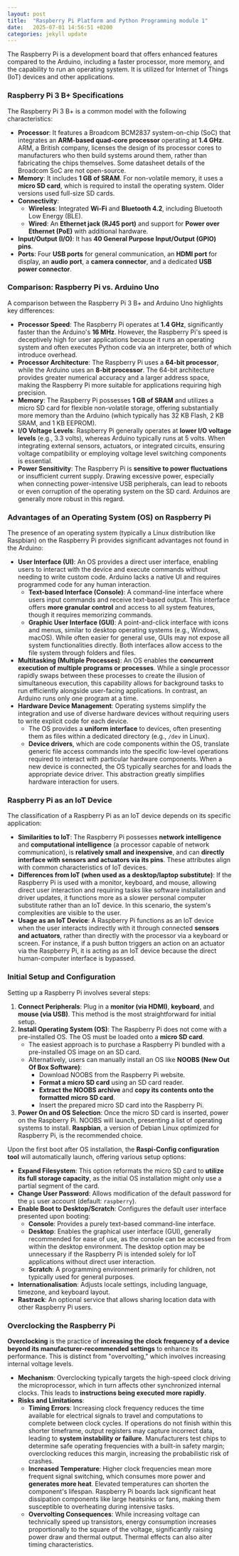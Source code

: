 ```yaml
---
layout: post
title:  "Raspberry Pi Platform and Python Programming module 1"
date:   2025-07-01 14:56:51 +0200
categories: jekyll update
---
```



The Raspberry Pi is a development board that offers enhanced features compared to the Arduino, including a faster processor, more memory, and the capability to run an operating system. It is utilized for Internet of Things (IoT) devices and other applications.

### Raspberry Pi 3 B+ Specifications

The Raspberry Pi 3 B+ is a common model with the following characteristics:
*   **Processor**: It features a Broadcom BCM2837 system-on-chip (SoC) that integrates an **ARM-based quad-core processor** operating at **1.4 GHz**. ARM, a British company, licenses the design of its processor cores to manufacturers who then build systems around them, rather than fabricating the chips themselves. Some datasheet details of the Broadcom SoC are not open-source.
*   **Memory**: It includes **1 GB of SRAM**. For non-volatile memory, it uses a **micro SD card**, which is required to install the operating system. Older versions used full-size SD cards.
*   **Connectivity**:
    *   **Wireless**: Integrated **Wi-Fi** and **Bluetooth 4.2**, including Bluetooth Low Energy (BLE).
    *   **Wired**: An **Ethernet jack (RJ45 port)** and support for **Power over Ethernet (PoE)** with additional hardware.
*   **Input/Output (I/O)**: It has **40 General Purpose Input/Output (GPIO) pins**.
*   **Ports**: Four **USB ports** for general communication, an **HDMI port** for display, an **audio port**, a **camera connector**, and a dedicated **USB power connector**.

### Comparison: Raspberry Pi vs. Arduino Uno

A comparison between the Raspberry Pi 3 B+ and Arduino Uno highlights key differences:

*   **Processor Speed**: The Raspberry Pi operates at **1.4 GHz**, significantly faster than the Arduino's **16 MHz**. However, the Raspberry Pi's speed is deceptively high for user applications because it runs an operating system and often executes Python code via an interpreter, both of which introduce overhead.
*   **Processor Architecture**: The Raspberry Pi uses a **64-bit processor**, while the Arduino uses an **8-bit processor**. The 64-bit architecture provides greater numerical accuracy and a larger address space, making the Raspberry Pi more suitable for applications requiring high precision.
*   **Memory**: The Raspberry Pi possesses **1 GB of SRAM** and utilizes a micro SD card for flexible non-volatile storage, offering substantially more memory than the Arduino (which typically has 32 KB Flash, 2 KB SRAM, and 1 KB EEPROM).
*   **I/O Voltage Levels**: Raspberry Pi generally operates at **lower I/O voltage levels** (e.g., 3.3 volts), whereas Arduino typically runs at 5 volts. When integrating external sensors, actuators, or integrated circuits, ensuring voltage compatibility or employing voltage level switching components is essential.
*   **Power Sensitivity**: The Raspberry Pi is **sensitive to power fluctuations** or insufficient current supply. Drawing excessive power, especially when connecting power-intensive USB peripherals, can lead to reboots or even corruption of the operating system on the SD card. Arduinos are generally more robust in this regard.

### Advantages of an Operating System (OS) on Raspberry Pi

The presence of an operating system (typically a Linux distribution like Raspbian) on the Raspberry Pi provides significant advantages not found in the Arduino:

*   **User Interface (UI)**: An OS provides a direct user interface, enabling users to interact with the device and execute commands without needing to write custom code. Arduino lacks a native UI and requires programmed code for any human interaction.
    *   **Text-based Interface (Console)**: A command-line interface where users input commands and receive text-based output. This interface offers **more granular control** and access to all system features, though it requires memorizing commands.
    *   **Graphic User Interface (GUI)**: A point-and-click interface with icons and menus, similar to desktop operating systems (e.g., Windows, macOS). While often easier for general use, GUIs may not expose all system functionalities directly. Both interfaces allow access to the file system through folders and files.
*   **Multitasking (Multiple Processes)**: An OS enables the **concurrent execution of multiple programs or processes**. While a single processor rapidly swaps between these processes to create the illusion of simultaneous execution, this capability allows for background tasks to run efficiently alongside user-facing applications. In contrast, an Arduino runs only one program at a time.
*   **Hardware Device Management**: Operating systems simplify the integration and use of diverse hardware devices without requiring users to write explicit code for each device.
    *   The OS provides a **uniform interface** to devices, often presenting them as files within a dedicated directory (e.g., `/dev` in Linux).
    *   **Device drivers**, which are code components within the OS, translate generic file access commands into the specific low-level operations required to interact with particular hardware components. When a new device is connected, the OS typically searches for and loads the appropriate device driver. This abstraction greatly simplifies hardware interaction for users.

### Raspberry Pi as an IoT Device

The classification of a Raspberry Pi as an IoT device depends on its specific application:

*   **Similarities to IoT**: The Raspberry Pi possesses **network intelligence** and **computational intelligence** (a processor capable of network communication), is **relatively small and inexpensive**, and can **directly interface with sensors and actuators via its pins**. These attributes align with common characteristics of IoT devices.
*   **Differences from IoT (when used as a desktop/laptop substitute)**: If the Raspberry Pi is used with a monitor, keyboard, and mouse, allowing direct user interaction and requiring tasks like software installation and driver updates, it functions more as a slower personal computer substitute rather than an IoT device. In this scenario, the system's complexities are visible to the user.
*   **Usage as an IoT Device**: A Raspberry Pi functions as an IoT device when the user interacts indirectly with it through connected **sensors and actuators**, rather than directly with the processor via a keyboard or screen. For instance, if a push button triggers an action on an actuator via the Raspberry Pi, it is acting as an IoT device because the direct human-computer interface is bypassed.

### Initial Setup and Configuration

Setting up a Raspberry Pi involves several steps:

1.  **Connect Peripherals**: Plug in a **monitor (via HDMI)**, **keyboard**, and **mouse (via USB)**. This method is the most straightforward for initial setup.
2.  **Install Operating System (OS)**: The Raspberry Pi does not come with a pre-installed OS. The OS must be loaded onto a **micro SD card**.
    *   The easiest approach is to purchase a Raspberry Pi bundled with a pre-installed OS image on an SD card.
    *   Alternatively, users can manually install an OS like **NOOBS (New Out Of Box Software)**:
        *   Download NOOBS from the Raspberry Pi website.
        *   **Format a micro SD card** using an SD card reader.
        *   **Extract the NOOBS archive** and **copy its contents onto the formatted micro SD card**.
        *   Insert the prepared micro SD card into the Raspberry Pi.
3.  **Power On and OS Selection**: Once the micro SD card is inserted, power on the Raspberry Pi. NOOBS will launch, presenting a list of operating systems to install. **Raspbian**, a version of Debian Linux optimized for Raspberry Pi, is the recommended choice.

Upon the first boot after OS installation, the **Raspi-Config configuration tool** will automatically launch, offering various setup options:
*   **Expand Filesystem**: This option reformats the micro SD card to **utilize its full storage capacity**, as the initial OS installation might only use a partial segment of the card.
*   **Change User Password**: Allows modification of the default password for the `pi` user account (default: `raspberry`).
*   **Enable Boot to Desktop/Scratch**: Configures the default user interface presented upon booting:
    *   **Console**: Provides a purely text-based command-line interface.
    *   **Desktop**: Enables the graphical user interface (GUI), generally recommended for ease of use, as the console can be accessed from within the desktop environment. The desktop option may be unnecessary if the Raspberry Pi is intended solely for IoT applications without direct user interaction.
    *   **Scratch**: A programming environment primarily for children, not typically used for general purposes.
*   **Internationalisation**: Adjusts locale settings, including language, timezone, and keyboard layout.
*   **Rastrack**: An optional service that allows sharing location data with other Raspberry Pi users.

### Overclocking the Raspberry Pi

**Overclocking** is the practice of **increasing the clock frequency of a device beyond its manufacturer-recommended settings** to enhance its performance. This is distinct from "overvolting," which involves increasing internal voltage levels.

*   **Mechanism**: Overclocking typically targets the high-speed clock driving the microprocessor, which in turn affects other synchronized internal clocks. This leads to **instructions being executed more rapidly**.
*   **Risks and Limitations**:
    *   **Timing Errors**: Increasing clock frequency reduces the time available for electrical signals to travel and computations to complete between clock cycles. If operations do not finish within this shorter timeframe, output registers may capture incorrect data, leading to **system instability or failure**. Manufacturers test chips to determine safe operating frequencies with a built-in safety margin; overclocking reduces this margin, increasing the probabilistic risk of crashes.
    *   **Increased Temperature**: Higher clock frequencies mean more frequent signal switching, which consumes more power and **generates more heat**. Elevated temperatures can shorten the component's lifespan. Raspberry Pi boards lack significant heat dissipation components like large heatsinks or fans, making them susceptible to overheating during intensive tasks.
    *   **Overvolting Consequences**: While increasing voltage can technically speed up transistors, energy consumption increases proportionally to the square of the voltage, significantly raising power draw and thermal output. Thermal effects can also alter timing characteristics.

